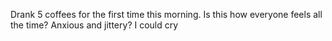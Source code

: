 Drank 5 coffees for the first time this morning. Is this how everyone feels all the time? Anxious and jittery? I could cry

